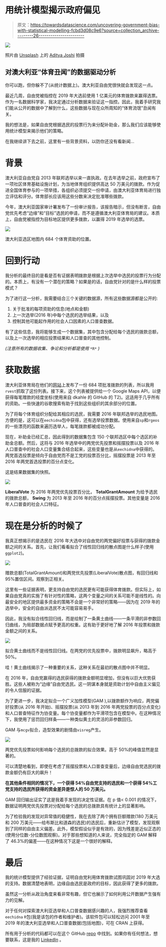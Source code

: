 # 用统计模型揭示政府偏见

> 原文：<https://towardsdatascience.com/uncovering-government-bias-with-statistical-modelling-fcbd3d08c9e6?source=collection_archive---------26----------------------->

![](img/48b45d0935b3975190d5d479407e03ee.png)

照片由 [Unsplash](https://unsplash.com?utm_source=medium&utm_medium=referral) 上的 [Aditya Joshi](https://unsplash.com/@adijoshi11?utm_source=medium&utm_medium=referral) 拍摄

## **对澳大利亚“体育丑闻”的数据驱动分析**

你可以跑，但你躲不了(从统计数据上)。澳大利亚自由党很快就会发现这一点。

最近几周，自由党被指控在 2019 年大选前使用 1 亿美元的体育拨款来赢得选票。作为一名数据科学家，我决定通过分析数据来验证这一指控。因此，我着手研究我们能从公开的数据中了解到什么，这些数据与现在众所周知的“体育流氓”丑闻有关。

我的想法是，如果自由党根据选民的投票行为来分配补助金，那么我们应该能够使用统计模型来揭示他们的策略。

在我继续讲下去之前，这里有一些背景资料，以防你还没有看新闻…

# **背景**

澳大利亚自由党自 2013 年联邦选举以来一直执政。在去年选举之前，政府宣布了一项社区体育基础设施计划，为当地体育组织提供高达 50 万美元的拨款。作为促进全国体育参与的一项举措，各组织必须提交一份申请，由澳大利亚体育局进行独立评估和评分。体育部长应该用这些分数来决定批准哪些拨款。

今年，澳大利亚国家审计署发布了一份审计报告，该报告暗示，但没有断言，自由党优先考虑“边缘”和“目标”选民的申请，而不是遵循澳大利亚体育局的建议。本质上，自由党被指控为目标地区提供更多拨款，以赢得 2019 年选举的选票。

![](img/6fc0562efd8eea841d500dc2d36e2fb2.png)

澳大利亚选区地图内 684 个体育资助的位置。

# **回到行动**

我分析的最终目的是看是否有证据表明拨款是根据上次选举中选民的投票行为分配的。本质上，有没有一个潜在的策略？如果是的话，自由党针对的是什么样的投票模式？

为了进行这一分析，我需要结合三个关键的数据源，所有这些数据源都是公开的:

1.  关于批准的每项资助的信息(地点和金额)
2.  上一次选举(2016 年)中每个选民的选举结果，以及
3.  控制其他可能起作用的社会人口因素的人口普查数据。

有了这些信息，我将能够生成一个数据集，其中包含分配给每个选民的拨款总额，以及上一次选举的相应投票结果和人口普查的其他控制。

*(注意所有的数据收集、争论和分析都是使用* `*R*` *)*

# 获取数据

澳大利亚体育局在他们的[网站](https://www.sportaus.gov.au/grants_and_funding/community_sport_infrastructure_grant_program/successful_grant_recipient_list)上发布了一份 684 项批准拨款的列表，所以我用`rvest`抓取了这份列表。接下来，这个列表被提供给一个 Google Maps API，以便获得每笔赠款的经度坐标(使用来自 dkahle 的 GitHub 的 T2)。这适用于几乎所有的资助。一些快速的谷歌搜索有助于找到这些组织的其余部分的位置。

为了将每个体育组织分配给其相应的选民，我需要 2016 年联邦选举的选民地图。方便的是，这可以在`eechidna`包中获得，还有选举投票数据。使用来自`sp`和`rgeos`的一些漂亮的函数来遍历选举人，每笔拨款都被成功分配。

现在，补助金已经汇总，因此得到的数据集包含 150 个联邦选区中每个选区的补助金总额。然后，这将与 2016 年选举中的两党优先投票和摇摆投票以及 2016 年人口普查中的社会人口变量集合结合起来，这些变量也是从`eechidna`中获得的。两党首选投票是倾向于自由党而不是工党的投票百分比，摇摆投票是 2013 年至 2016 年两党首选投票的百分点变化。

这是结果数据集的快照。

![](img/b63027c99f8b6daefa7f1f79fbddeafb.png)

**LiberalVote** 为 2016 年两党优先投票百分比， **TotalGrantAmount** 为给予选民的拨款总额， **Swing** 为 2013 年至 2016 年的百分点摇摆投票。其他变量是 2016 年人口普查的社会人口特征。

# 现在是分析的时候了

我真正想揭示的是选民在 2016 年大选中对自由党的两党偏好投票与获得的拨款金额之间的关系。首先，让我们看看拟合了线性回归线的散点图是什么样子(使用`ggplot2`)。

![](img/003f06b0a0f4d576118cfbe4803323e0.png)

赠款总额(TotalGrantAmount)和两党优先投票(LiberalVote)散点图，有回归线和 95%置信区间。观察到正相关。

这里有一些证据表明，更支持自由党的选民更有可能获得体育拨款。但实际上，如果自由党真的实施了有针对性的策略，这两个变量之间的关系可能不是线性的。向最安全的地区提供最多资金的策略不会是一个非常好的策略——因为在 2019 年的选举中，安全的自由派选民不太可能容易易手。

因此，我没有拟合线性回归线，而是绘制了一条黄土曲线——一条平滑的非参数回归曲线，为局部数据点赋予更高的权重。这有助于更好地了解 2016 年投票和拨款金额之间的关系。

![](img/4ae99b4f93f9e7ab2013823eb358ff87.png)

拟合黄土曲线而不是线性回归线。在两党的优先投票中，拨款明显飙升，略高于 50%。

哇！黄土曲线揭示了一种重要的关系，这种关系在最初的散点图中并不明显。

在 2016 年，自由党赢得的选民获得的拨款金额明显增加，但没有以巨大优势获胜。这些人被称为“边缘”自由党选民。这一阴谋本身就是资助计划中自由主义偏见的令人信服的证据。

为了更进一步，我决定拟合一个广义加性模型(GAM ),以拨款额作为响应，两党偏好投票(从 2016 年开始)、摇摆投票(从 2013 年到 2016 年两党投票的百分点变化)和人口普查特征作为协变量。每个协变量都作为平滑项包含在模型中。在这种情况下，我使用了惩罚回归样条——一种类似黄土的灵活的非参数回归。

GAM 与`mcgv`拟合，造型效果的剧情由`visreg`产生。

![](img/ee93b2d363d32ad04efe35c2b5c7bdc6.png)

两党优先投票如何影响每个选民的总拨款的拟合效果。高于 50%的峰值显然是显著的。

可以清楚地看到，即使在考虑了摇摆投票和人口普查变量后，边缘自由党选民的拨款金额仍有巨大的飙升！

**在其他条件相同的情况下，一个获得 54%自由党支持的选民和一个获得 54%工党支持的选民所获得的资金差异是惊人的 50 万美元。**

GAM 回归输出证实了这是我着手发现的决定性证据。在 p 值< 0.001 的情况下，数据证明两党优先投票对分配给每个选民的总拨款具有统计上的显著影响。

为了检验我的发现对异常值的稳健性，我在去除了两个拥有巨额赠款(180 万美元和 200 万美元——给布斯比和道森的选民)的选民后，重新估计了模型，发现观察到了同样的自由主义偏差。此外，模型假设似乎是有效的，因为残差是近似正态的(使用分位数-分位数图观察)。对于那些想知道的人来说，完全指定的 GAM 解释了 46.3%的偏差——在这种情况下这是一个很好的解释。

# 最后

我的统计模型提供了经验证据，证明自由党利用体育拨款试图巩固对 2019 年大选的支持。数据清楚地表明，边缘自由选民是政府的目标，因此获得了更多的拨款。

虽然这一分析从政治角度来看非常有趣，但它也展示了如何利用公开数据产生强有力的见解。

对于任何对探索澳大利亚选举和人口普查数据感兴趣的人，我强烈推荐查看`eechidna` `R`包(我是该包的作者和维护者)。该软件包可以轻松访问 2001 年至 2019 年的澳大利亚选举和人口普查数据(包括地图)，可在 CRAN 上获得。

所有用于分析的代码都可以在这个 GitHub [repo](https://github.com/jforbes14/sportsrorts) 中找到。如果你有任何想法，想要联系，这是我的 [LinkedIn](https://www.linkedin.com/in/jeremy-e-forbes/) 。